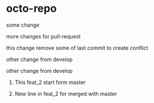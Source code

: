 # octo-repo


some change

more changes for pull-request 

this change remove some of last commit to create conflict

other change from develop

other change from develop

1. This feat_2 start form master

2. New line in feat_2 for merged with master